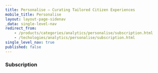 ```yaml
---
title: Personalise – Curating Tailored Citizen Experiences
mobile_title: Personalise
layout: layout-page-sidenav
_data: single-level-nav
redirect_from:
    - /products/categories/analytics/personalise/subscription.html
    - /techologies/analytics/personalise/subscription.html
single_level_nav: true
published: false
---
```


### Subscription
